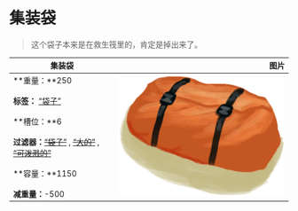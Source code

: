 # 集装袋  
> 这个袋子本来是在救生筏里的，肯定是掉出来了。  
  
  集装袋  |   图片   
 ----  |  ----:   
 **重量：**250<br><br>**标签：**	[“袋子”](tag_Bag.md)<br><br>**槽位：**6<br><br>**过滤器：**~~[“袋子”](tag_Bag.md)~~ , ~~[“大的”](tag_Large.md)~~ , ~~[“可泼溅的”](tag_Spillable.md)~~<br><br>**容量：**1150<br><br>**减重量：**-500  |  <img decoding="async" src="Sprite/ContainerBag.png" href="a.md" style="max-width:300px;max-height:300px;">   
  


<script>document.title="集装袋 - 卡牌生存百科 Card Survival Wiki";</script>